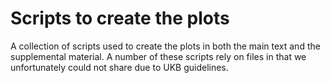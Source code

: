 # Scripts to create the plots

A collection of scripts used to create the plots in both the main text and the supplemental material. A number of these scripts rely on files in that we unfortunately could not share due to UKB guidelines.